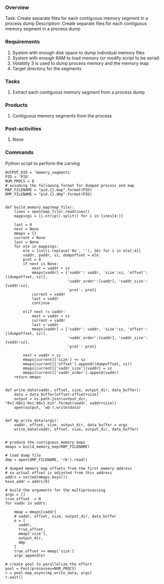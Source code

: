 
### Overview

Task: Create separate files for each contiguous memory segment in a process dump
Description: Create separate files for each contiguous memory segment in a process dump

### Requirements
1. System with enough disk space to dump individual memory files
2. System with enough RAM to load memory (or modify script to be serial)
3. Volatility 3 is used to dump process memory and the memory map
4. Target directory for the segments

### Tasks
1. Extract each contiguous memory segment from a process dump

### Products
1. Contiguous memory segments from the process

### Post-activities
1. None

### Commands

Python script to perform the carving
```
OUTPUT_DIR = 'memory_segments'
PID = 'PID'
NUM_PROCS = 8
# assuming the following format for dumped process and map
MAP_FILENAME = "pid.{}.map".format(PID)
DMP_FILENAME = "pid.{}.dmp".format(PID)


def build_memory_map(map_file):
    lines = open(map_file).readlines()
    mappings = [i.strip().split() for i in lines[4:]]

    last = 0
    next = None
    mmaps = {}
    current = None
    last = None
    for ele in mappings:
        ele = [int(i.replace('0x', ''), 16) for i in ele[:4]]
        vaddr, paddr, sz, dumpoffset = ele
        prot = 0
        if next is None:
            next = vaddr + sz
            mmaps[vaddr] = {'vaddr': vaddr, 'size':sz, 'offset':[(dumpoffset, sz)], 
                            'vaddr_order':[vaddr], 'vaddr_size': {vaddr:sz},
                            'prot': prot}
            current = vaddr
            last = vaddr
            continue

        elif next != vaddr:
            next = vaddr + sz
            current = vaddr
            last = vaddr
            mmaps[vaddr] = {'vaddr': vaddr, 'size':sz, 'offset':[(dumpoffset, sz)], 
                            'vaddr_order':[vaddr], 'vaddr_size': {vaddr:sz},
                            'prot': prot}

        next = vaddr + sz
        mmaps[current]['size'] += sz
        mmaps[current]['offset'].append((dumpoffset, sz))
        mmaps[current]['vaddr_size'][vaddr] = sz
        mmaps[current]['vaddr_order'].append(vaddr)
    return mmaps


def write_data(vaddr, offset, size, output_dir, data_buffer):
    data = data_buffer[offset:offset+size]
    output = os.path.join(output_dir, "0x{:08x}-0x{:08x}.bin".format(vaddr, vaddr+size))
    open(output, 'wb').write(data)


def mp_write_data(args):
    vaddr, offset, size, output_dir, data_buffer = args
    write_data(vaddr, offset, size, output_dir, data_buffer)


# produce the contiguous memory maps
mmaps = build_memory_map(MAP_FILENAME)

# load dump file
dmp = open(DMP_FILENAME, 'rb').read()

# dumped memory map offsets from the first memory address
# so actual offset is adjusted from this address
addrs = sorted(mmaps.keys())
base_addr = addrs[0]

# build the arguments for the multiprocessing
args = []
true_offset  = 0
for vaddr in addrs:

    mmap = mmaps[vaddr]
    # vaddr, offset, size, output_dir, data_buffer
    e = [
      vaddr, 
      true_offset, 
      mmap['size'],
      output_dir,
      dmp 
    ]
    true_offset += mmap['size']
    args.append(e)

# create pool to parallelize the effort
pool = Pool(processes=NUM_PROCS)
r = pool.map_async(mp_write_data, args)
r.wait()


```
